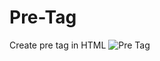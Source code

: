 # Pre-Tag
Create pre tag in HTML
![Pre Tag](https://user-images.githubusercontent.com/81771773/116218506-078a3b80-a764-11eb-8933-88418adc915b.PNG)
